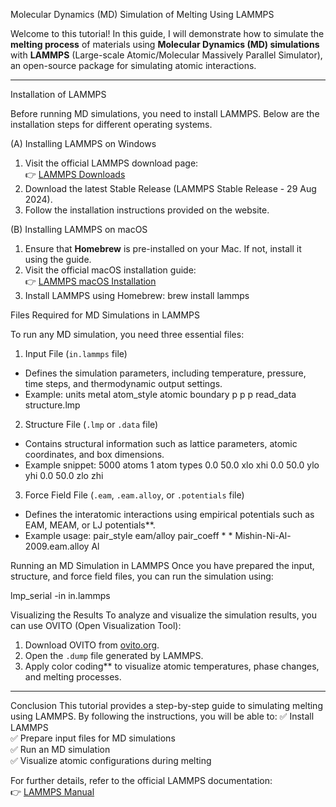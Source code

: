 Molecular Dynamics (MD) Simulation of Melting Using LAMMPS

Welcome to this tutorial! In this guide, I will demonstrate how to simulate the **melting process** of materials using **Molecular Dynamics (MD) simulations** with **LAMMPS** (Large-scale Atomic/Molecular Massively Parallel Simulator), an open-source package for simulating atomic interactions.

---

Installation of LAMMPS

Before running MD simulations, you need to install LAMMPS. Below are the installation steps for different operating systems.

(A) Installing LAMMPS on Windows
1. Visit the official LAMMPS download page:  
   👉 [LAMMPS Downloads](https://lammps.org/download.html)  
2. Download the latest Stable Release (LAMMPS Stable Release - 29 Aug 2024).
3. Follow the installation instructions provided on the website.

(B) Installing LAMMPS on macOS
1. Ensure that **Homebrew** is pre-installed on your Mac. If not, install it using the guide. 
2. Visit the official macOS installation guide:  
   👉 [LAMMPS macOS Installation](https://docs.lammps.org/Install_mac.html)
3. Install LAMMPS using Homebrew: brew install lammps
   
Files Required for MD Simulations in LAMMPS

To run any MD simulation, you need three essential files:

1. Input File (`in.lammps` file)
- Defines the simulation parameters, including temperature, pressure, time steps, and thermodynamic output settings.
- Example:
   units metal
   atom_style atomic
   boundary p p p
   read_data structure.lmp

2. Structure File (`.lmp` or `.data` file)
- Contains structural information such as lattice parameters, atomic coordinates, and box dimensions.
- Example snippet:
   5000 atoms
   1 atom types
   0.0 50.0 xlo xhi
   0.0 50.0 ylo yhi
   0.0 50.0 zlo zhi

3. Force Field File (`.eam`, `.eam.alloy`, or `.potentials` file)
- Defines the interatomic interactions using empirical potentials such as EAM, MEAM, or LJ potentials**.
- Example usage:
   pair_style eam/alloy
   pair_coeff * * Mishin-Ni-Al-2009.eam.alloy Al

Running an MD Simulation in LAMMPS
Once you have prepared the input, structure, and force field files, you can run the simulation using:


lmp_serial -in in.lammps

Visualizing the Results
To analyze and visualize the simulation results, you can use OVITO (Open Visualization Tool):
1. Download OVITO from [ovito.org](https://www.ovito.org/).
2. Open the `.dump` file generated by LAMMPS.
3. Apply color coding** to visualize atomic temperatures, phase changes, and melting processes.

---
Conclusion
This tutorial provides a step-by-step guide to simulating melting using LAMMPS. By following the instructions, you will be able to:
✅ Install LAMMPS  
✅ Prepare input files for MD simulations  
✅ Run an MD simulation  
✅ Visualize atomic configurations during melting  

For further details, refer to the official LAMMPS documentation:  
👉 [LAMMPS Manual](https://docs.lammps.org/)


